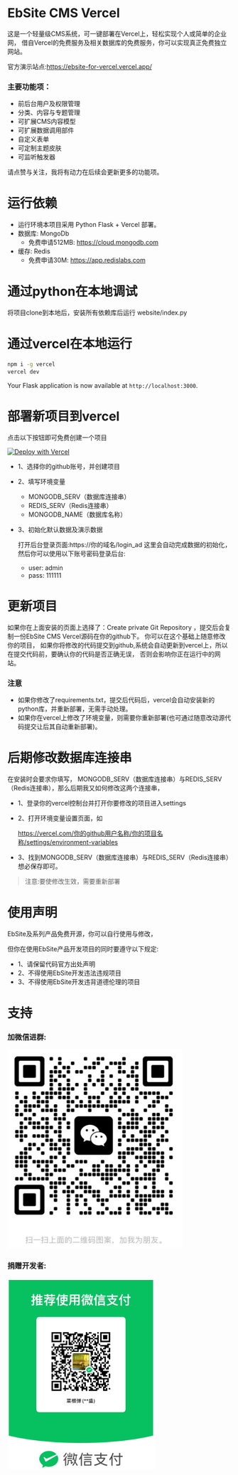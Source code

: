 
# EbSite CMS Vercel

这是一个轻量级CMS系统，可一键部署在Vercel上，轻松实现个人或简单的企业网，
借自Vercel的免费服务及相关数据库的免费服务，你可以实现真正免费独立网站。


官方演示站点:https://ebsite-for-vercel.vercel.app/

### 主要功能项：
- 前后台用户及权限管理
- 分类、内容与专题管理
- 可扩展CMS内容模型
- 可扩展数据调用部件
- 自定义表单
- 可定制主题皮肤
- 可监听触发器

请点赞与关注，我将有动力在后续会更新更多的功能项。

# 运行依赖
- 运行环境本项目采用 Python Flask + Vercel 部署。
- 数据库: MongoDb
    - 免费申请512MB: https://cloud.mongodb.com
- 缓存: Redis
    - 免费申请30M: https://app.redislabs.com


# 通过python在本地调试
将项目clone到本地后，安装所有依赖库后运行 website/index.py

# 通过vercel在本地运行

```bash
npm i -g vercel
vercel dev
```

Your Flask application is now available at `http://localhost:3000`.


# 部署新项目到vercel

点击以下按钮即可免费创建一个项目

[![Deploy with Vercel](https://vercel.com/button)](https://vercel.com/new/clone?repository-url=https%3A%2F%2Fgithub.com%2Fyibo7%2Febsite-for-vercel.git&env=SITE_KEY,MONGODB_SERV,REDIS_SERV&envDescription=SITE_KEY%E6%98%AF%E7%BD%91%E7%AB%99%E5%AF%86%E9%92%A5%2CMONGODB_SERV%E6%98%AFMongoDb%E6%95%B0%E6%8D%AE%E5%BA%93%E8%BF%9E%E6%8E%A5%E5%9C%B0%E5%9D%80%2CREDIS_SERV%E6%98%AFRedis%E8%BF%9E%E6%8E%A5%E5%9C%B0%E5%9D%80&project-name=ebsite-for-vercel&repository-name=ebsite-for-vercel)

- 1、选择你的github账号，并创建项目
- 2、填写环境变量
  - MONGODB_SERV（数据库连接串）
  - REDIS_SERV（Redis连接串）
  - MONGODB_NAME（数据库名称）
- 3、初始化默认数据及演示数据
    
    打开后台登录页面:https://你的域名/login_ad
    这里会自动完成数据的初始化，然后你可以使用以下账号密码登录后台:
    - user: admin
    - pass: 111111
   

# 更新项目
如果你在上面安装的页面上选择了：Create private Git Repository
，提交后会复制一份EbSite CMS Vercel源码在你的github下。
你可以在这个基础上随意修改你的项目，
如果你将修改的代码提交到github,系统会自动更新到vercel上，所以在提交代码前，要确认你的代码是否正确无误，
否则会影响你正在运行中的网站。
### 注意
- 如果你修改了requirements.txt，提交后代码后，vercel会自动安装新的python库，并重新部署，无需手动处理。
- 如果你在vercel上修改了环境变量，则需要你重新部署(也可通过随意改动源代码提交让后其自动重新部署)。

# 后期修改数据库连接串
在安装时会要求你填写， MONGODB_SERV（数据库连接串）与REDIS_SERV（Redis连接串），那么后期我又如何修改这两个连接串，
- 1、登录你的vercel控制台并打开你要修改的项目进入settings
- 2、打开环境变量设置页面，如
    
    https://vercel.com/你的github用户名称/你的项目名称/settings/environment-variables
- 3、找到MONGODB_SERV（数据库连接串）与REDIS_SERV（Redis连接串）想必保存即可。

> 注意:要使修改生效，需要重新部署

# 使用声明
EbSite及系列产品免费开源，你可以自行使用与修改，

但你在使用EbSite产品开发项目的同时要遵守以下规定:
- 1、请保留代码官方出处声明
- 2、不得使用EbSite开发违法违规项目
- 3、不得使用EbSite开发违背道德伦理的项目


# 支持 
### 加微信进群:
![img.png](img.png)

### 捐赠开发者:
![img_1.png](img_1.png)